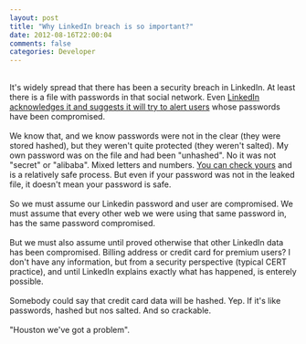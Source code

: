 ```yaml
---
layout: post
title: "Why LinkedIn breach is so important?"
date: 2012-08-16T22:00:04
comments: false
categories: Developer
---
```


<br />It's widely spread that there has been a security breach in LinkedIn. At least there is a file with passwords in that social network. Even <a href="http://blog.linkedin.com/2012/06/06/linkedin-member-passwords-compromised/" target="_blank">LinkedIn acknowledges it and suggests it will try to alert users</a> whose passwords have been compromised.
<br /><br />
We know that, and we know passwords were not in the clear (they were stored hashed), but they weren't quite protected (they weren't salted). My own password was on the file and had been "unhashed". No it was not "secret" or "alibaba". Mixed letters and numbers. <a href="http://leakedin.org/" target="_blank">You can check yours</a>&nbsp;and is a relatively safe process. But even if your password was not in the leaked file, it doesn't mean your password is safe.
<br /><br />
So we must assume our Linkedin password and user are compromised. We must assume that every other web we were using that same password in, has the same password compromised.
<br /><br />
But we must also assume until proved otherwise that other LinkedIn data has been compromised. Billing address or credit card for premium users? I don't have any information, but from a security perspective (typical CERT practice), and until LinkedIn explains exactly what has happened, is enterely possible.
<br /><br />
Somebody could say that credit card data will be hashed. Yep. If it's like passwords, hashed but nos salted. And so crackable.
<br /><br />
"Houston we've got a problem".
<br /><br />
<br />
